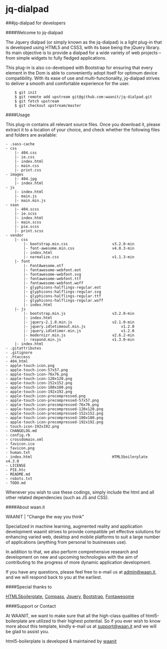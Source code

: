 jq-dialpad
==================
###jq-dialpad for developers


####Welcome to jq-dialpad

The Jquery dialpad (or simply known as the jq-dialpad) is a light plug-in that is developed using HTML5 and CSS3, with its base being the jQuery library. Its main objective is to provide a dialpad for a wide variety of web projects – from simple widgets to fully fledged applications.

This plug-in is also co-developed with Bootstrap for ensuring that every element in the Dom is able to conveniently adopt itself for optimum device compatibility. With its ease of use and multi-functionality, jq-dialpad strives to deliver a smooth and comfortable experience for the user.

````git
    $ git init
    $ git remote add upstream git@github.com:waanit/jq-dialpad.git
    $ git fetch upstream
    $ git checkout upstream/master
````

####Usage

This plug-in contains all relevant source files. Once you download it, please extract it to a location of your choice, and check whether the following files and folders are available:

````git
- .sass-cache
- css
    |- 404.css
    |- ie.css
    |- index.html
    |- main.css
    |- print.css
- images
    |- 404.jpg
    |- index.html
- js
    |- index.html
    |- main.js
    |- main.min.js
- saas
    |- 404.scss
    |- ie.scss
    |- index.html
    |- main.scss
    |- pie.scss
    |- print.scss
- vendor
    |- css
        |- bootstrap.min.css                    v3.2.0-min
        |- font-awesome.min.css                 v4.0.3-min
        |- index.html
        |- normalize.css                        v1.1.3-min
    |- font
        |- FontAwesome.otf
        |- fontawesome-webfont.eot
        |- fontawesome-webfont.svg
        |- fontawesome-webfont.ttf
        |- fontawesome-webfont.woff
        |- glyphicons-halflings-regular.eot
        |- glyphicons-halflings-regular.svg
        |- glyphicons-halflings-regular.ttf
        |- glyphicons-halflings-regular.woff
        |- index.html
    |- js
        |- bootstrap.min.js                     v3.2.0-min
        |- index.html
        |- jquery-2.1.0.min.js                  v2.1.0-min
        |- jquery.idletimeout.min.js                v1.2.0
        |- jquery.idletimer.min.js                  v1.2.0
        |- modernizr.min.js                     v2.6.2-min
        |- respond.min.js                       v1.3.0-min
    |- index.html
- .gitattributes
- .gitignore
- .htaccess
- 404.html
- apple-touch-icon.png
- apple-touch-icon-57x57.png
- apple-touch-icon-76x76.png
- apple-touch-icon-120x120.png
- apple-touch-icon-152x152.png
- apple-touch-icon-180x180.png
- apple-touch-icon-192x192.png
- apple-touch-icon-precompressed.png
- apple-touch-icon-precompressed-57x57.png
- apple-touch-icon-precompressed-76x76.png
- apple-touch-icon-precompressed-120x120.png
- apple-touch-icon-precompressed-152x152.png
- apple-touch-icon-precompressed-180x180.png
- apple-touch-icon-precompressed-192x192.png
- touch-icon-192x192.png
- CHANGELOG.md
- config.rb
- crossdomain.xml
- favicon.ico
- favicon.png
- human.txt
- index.html                                    HTML5boilerplate v4.3.0
- LICENSE
- PIE.htc
- README.md
- robots.txt
- TODO.md
````

Whenever you wish to use these codings, simply include the html and all other related dependencies (such as JS and CSS).

####About waan.it

WAANIT | "Change the way you think"

Specialized in machine learning, augmented reality and application development  waanit strives to provide compatible yet effective solutions for enhancing varied web, desktop and mobile platforms to suit a large number of applications (anything from personal to businesses use).

In addition to that, we also perform comprehensive research and development on new and upcoming technologies with the aim of contributing to the progress of more dynamic application development.

If you have any questions, please feel free to e-mail us at admin@waan.it, and we will respond back to you at the earliest.


####Special thanks to

[HTML5boilerplate](http://html5boilerplate.com/),
[Compass](http://compass-style.org/),
[Jquery](http://jquery.com/),
[Bootstrap](http://getbootstrap.com/),
[Fontawesome](http://fortawesome.github.io/Font-Awesome/)


####Support or Contact

At WAANIT, we want to make sure that all the high-class qualities of html5-boilerplate are utilized to their highest potential. So if you ever wish to know more about this template, kindly e-mail us at support@waan.it and we will be glad to assist you.


html5-boilerplate is developed & maintained by [waanit](http://www.waan.it)